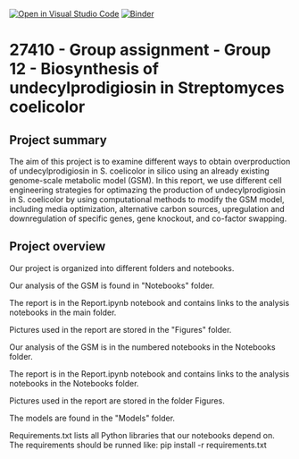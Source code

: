 [![Open in Visual Studio Code](https://classroom.github.com/assets/open-in-vscode-c66648af7eb3fe8bc4f294546bfd86ef473780cde1dea487d3c4ff354943c9ae.svg)](https://classroom.github.com/online_ide?assignment_repo_id=9255014&assignment_repo_type=AssignmentRepo)
[![Binder](https://mybinder.org/badge_logo.svg)](https://mybinder.org/v2/gh/27410/27410-group-assigment-12/main)

# 27410 - Group assignment - Group 12 - Biosynthesis of undecylprodigiosin in Streptomyces coelicolor

## Project summary
The aim of this project is to examine different ways to obtain overproduction of undecylprodigiosin in S. coelicolor in silico using an already existing genome-scale
metabolic model (GSM). In this report, we use different cell engineering strategies for optimazing the production of undecylprodigiosin in S. coelicolor by using 
computational methods to modify the GSM model, including media optimization, alternative carbon sources, upregulation and downregulation of specific genes,
gene knockout, and co-factor swapping. 


## Project overview 
Our project is organized into different folders and notebooks. 


Our analysis of the GSM is found in "Notebooks" folder.

The report is in the Report.ipynb notebook and contains links to the analysis notebooks in the main folder.

Pictures used in the report are stored in the "Figures" folder.

Our analysis of the GSM is in the numbered notebooks in the Notebooks folder.

The report is in the Report.ipynb notebook and contains links to the analysis notebooks in the Notebooks folder.

Pictures used in the report are stored in the folder Figures.

The models are found in the "Models" folder.

Requirements.txt lists all Python libraries that our notebooks depend on. The requirements should be runned like: pip install -r requirements.txt




